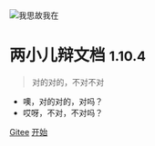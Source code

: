 <!-- _coverpage.md -->

<img src="https://zergqueen.gitee.io/images/myblog/icon.svg"  alt="我思故我在"/>

# 两小儿辩文档 <small>1.10.4</small>

> 对的对的，不对不对

- 噢，对的对的，对吗？
- 哎呀，不对，不对吗？

[Gitee](https://gitee.com/zergqueen) 
[开始](#README)

